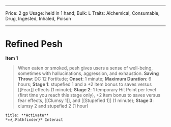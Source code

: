 
---
Price: 2 gp
Usage: held in 1 hand;
Bulk: L
Traits: Alchemical, Consumable, Drug, Ingested, Inhaled, Poison

---

# Refined Pesh

**Item 1**

> When eaten or smoked, pesh gives users a sense of well-being, sometimes with hallucinations, aggression, and exhaustion.
**Saving Throw**: DC 12 Fortitude;
**Onset**: 1 minute;
**Maximum Duration**: 6 hours;
**Stage 1**: stupefied 1 and a +2 item bonus to saves versus [[Fear]] effects (1 minute);
**Stage 2**: 1 temporary Hit Point per level (first time you reach this stage only), +2 item bonus to saves versus fear effects, [[Clumsy 1]], and [[Stupefied 1]] (1 minute);
**Stage 3**: clumsy 2 and stupefied 2 (1 hour)

```ad-embed-ability
title: **Activate**
*⬻{.Pathfinder}* Interact 
```
